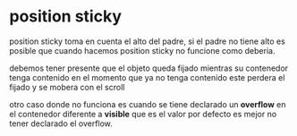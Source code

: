 # position sticky

position sticky toma en cuenta el alto del padre, si el padre no tiene alto es posible que cuando hacemos position sticky no funcione como deberia.

debemos tener presente que el objeto queda fijado mientras su contenedor tenga contenido en el momento que ya no tenga contenido este perdera el fijado y se mobera con el scroll

otro caso donde no funciona es cuando se tiene declarado un **overflow** en el contenedor diferente a **visible** que es el valor por defecto es mejor no tener declarado el overflow.


